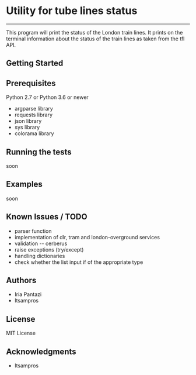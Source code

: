 # **Utility for tube lines status**
---

This program will print the status of the London train lines. 
It prints on the terminal information  about the status of the 
train lines as taken from the tfl API.

## **Getting Started**

## **Prerequisites**
Python 2.7 or Python 3.6 or newer

* argparse library
* requests library
* json library
* sys library
* colorama library

## **Running the tests**
 soon

## **Examples** 
 soon

## **Known Issues / TODO** 
* parser function
* implementation of dlr, tram and london-overground services
* validation -- cerberus
* raise exceptions (try/except)
* handling dictionaries
* check whether the list input if of the appropriate type

## **Authors** 
* Iria Pantazi
* ltsampros

## **License** 
MIT License

## **Acknowledgments**
* ltsampros

